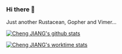 ### Hi there 👋

Just another Rustacean, Gopher and Vimer...

[![Cheng JIANG's github stats](https://github-readme-stats.vercel.app/api?username=gopherj&theme=gruvbox)](https://github.com/gopherj/github-readme-stats)

[![Cheng JIANG's worktime stats](https://github-readme-stats.vercel.app/api?username=gopherj)](https://github.com/anuraghazra/github-readme-stats)
